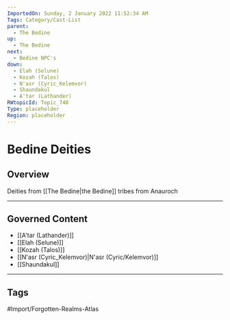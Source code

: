 ```yaml
---
ImportedOn: Sunday, 2 January 2022 11:52:34 AM
Tags: Category/Cast-List
parent:
  - The Bedine
up:
  - The Bedine
next:
  - Bedine NPC's
down:
  - Elah (Selune)
  - Kozah (Talos)
  - N'asr (Cyric_Kelemvor)
  - Shaundakul
  - A'tar (Lathander)
RWtopicId: Topic_740
Type: placeholder
Region: placeholder
---
```

# Bedine Deities
## Overview
Deities from [[The Bedine|the Bedine]] tribes from Anauroch

---
## Governed Content
- [[A'tar (Lathander)]]
- [[Elah (Selune)]]
- [[Kozah (Talos)]]
- [[N'asr (Cyric_Kelemvor)|N'asr (Cyric/Kelemvor)]]
- [[Shaundakul]]


---
## Tags
#Import/Forgotten-Realms-Atlas

